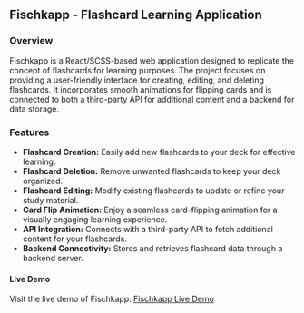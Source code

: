 ## Fischkapp - Flashcard Learning Application

### Overview

Fischkapp is a React/SCSS-based web application designed to replicate the concept of flashcards for learning purposes. The project focuses on providing a user-friendly interface for creating, editing, and deleting flashcards. It incorporates smooth animations for flipping cards and is connected to both a third-party API for additional content and a backend for data storage.

### Features

- **Flashcard Creation:** Easily add new flashcards to your deck for effective learning.
- **Flashcard Deletion:** Remove unwanted flashcards to keep your deck organized.
- **Flashcard Editing:** Modify existing flashcards to update or refine your study material.
- **Card Flip Animation:** Enjoy a seamless card-flipping animation for a visually engaging learning experience.
- **API Integration:** Connects with a third-party API to fetch additional content for your flashcards.
- **Backend Connectivity:** Stores and retrieves flashcard data through a backend server.


#### Live Demo

Visit the live demo of Fischkapp: [Fischkapp Live Demo](https://fischkapp.netlify.app/)
